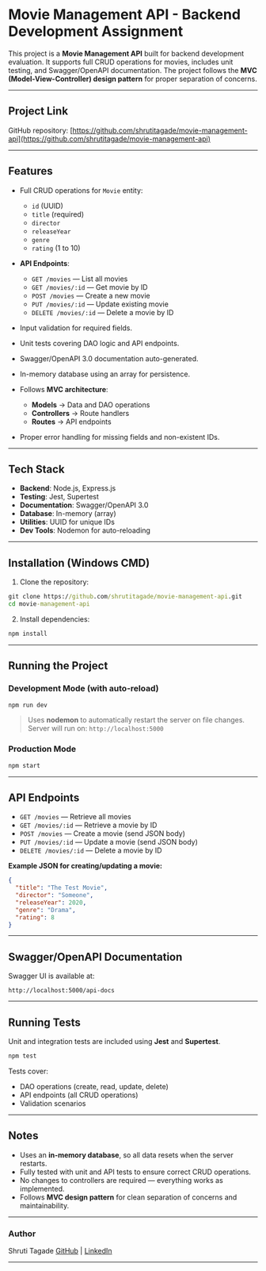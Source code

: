 
# Movie Management API - Backend Development Assignment

This project is a **Movie Management API** built for backend development evaluation. It supports full CRUD operations for movies, includes unit testing, and Swagger/OpenAPI documentation. The project follows the **MVC (Model-View-Controller) design pattern** for proper separation of concerns.

---

## **Project Link**

GitHub repository: [https://github.com/shrutitagade/movie-management-api](https://github.com/shrutitagade/movie-management-api)

---

## **Features**

* Full CRUD operations for `Movie` entity:

  * `id` (UUID)
  * `title` (required)
  * `director`
  * `releaseYear`
  * `genre`
  * `rating` (1 to 10)

* **API Endpoints**:

  * `GET /movies` — List all movies
  * `GET /movies/:id` — Get movie by ID
  * `POST /movies` — Create a new movie
  * `PUT /movies/:id` — Update existing movie
  * `DELETE /movies/:id` — Delete a movie by ID

* Input validation for required fields.

* Unit tests covering DAO logic and API endpoints.

* Swagger/OpenAPI 3.0 documentation auto-generated.

* In-memory database using an array for persistence.

* Follows **MVC architecture**:

  * **Models** → Data and DAO operations
  * **Controllers** → Route handlers
  * **Routes** → API endpoints

* Proper error handling for missing fields and non-existent IDs.

---

## **Tech Stack**

* **Backend**: Node.js, Express.js
* **Testing**: Jest, Supertest
* **Documentation**: Swagger/OpenAPI 3.0
* **Database**: In-memory (array)
* **Utilities**: UUID for unique IDs
* **Dev Tools**: Nodemon for auto-reloading

---

## **Installation (Windows CMD)**

1. Clone the repository:

```cmd
git clone https://github.com/shrutitagade/movie-management-api.git
cd movie-management-api
```

2. Install dependencies:

```cmd
npm install
```

---

## **Running the Project**

### **Development Mode (with auto-reload)**

```cmd
npm run dev
```

> Uses **nodemon** to automatically restart the server on file changes.
> Server will run on: `http://localhost:5000`

### **Production Mode**

```cmd
npm start
```

---

## **API Endpoints**

* `GET /movies` — Retrieve all movies
* `GET /movies/:id` — Retrieve a movie by ID
* `POST /movies` — Create a movie (send JSON body)
* `PUT /movies/:id` — Update a movie (send JSON body)
* `DELETE /movies/:id` — Delete a movie by ID

**Example JSON for creating/updating a movie:**

```json
{
  "title": "The Test Movie",
  "director": "Someone",
  "releaseYear": 2020,
  "genre": "Drama",
  "rating": 8
}
```

---

## **Swagger/OpenAPI Documentation**

Swagger UI is available at:

```
http://localhost:5000/api-docs
```

---

## **Running Tests**

Unit and integration tests are included using **Jest** and **Supertest**.

```cmd
npm test
```

Tests cover:

* DAO operations (create, read, update, delete)
* API endpoints (all CRUD operations)
* Validation scenarios

---

## **Notes**

* Uses an **in-memory database**, so all data resets when the server restarts.
* Fully tested with unit and API tests to ensure correct CRUD operations.
* No changes to controllers are required — everything works as implemented.
* Follows **MVC design pattern** for clean separation of concerns and maintainability.

---

### **Author**

Shruti Tagade
[GitHub](https://github.com/shrutitagade) | [LinkedIn](https://www.linkedin.com/in/shruti-tagade-4a6668253/)

---

